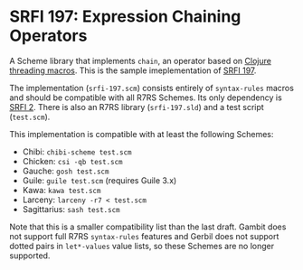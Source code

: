 # SRFI 197: Expression Chaining Operators

A Scheme library that implements `chain`, an operator based on [Clojure
threading macros][1]. This is the sample imeplementation of [SRFI 197][2].

The implementation (`srfi-197.scm`) consists entirely of `syntax-rules` macros
and should be compatible with all R7RS Schemes. Its only dependency is [SRFI
2][3]. There is also an R7RS library (`srfi-197.sld`) and a test script
(`test.scm`).

This implementation is compatible with at least the following Schemes:

- Chibi: `chibi-scheme test.scm`
- Chicken: `csi -qb test.scm`
- Gauche: `gosh test.scm`
- Guile: `guile test.scm` (requires Guile 3.x)
- Kawa: `kawa test.scm`
- Larceny: `larceny -r7 < test.scm`
- Sagittarius: `sash test.scm`

Note that this is a smaller compatibility list than the last draft. Gambit does
not support full R7RS `syntax-rules` features and Gerbil does not support dotted
pairs in `let*-values` value lists, so these Schemes are no longer supported.

[1]: https://clojure.org/guides/threading_macros
[2]: https://srfi.schemers.org/srfi-197/srfi-197.html
[3]: https://srfi.schemers.org/srfi-2/srfi-2.html
